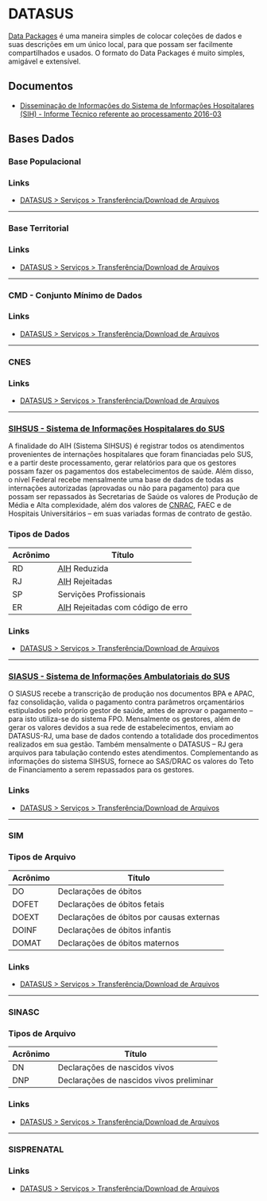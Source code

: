 # DATASUS

[Data Packages](https://frictionlessdata.io/docs/data-package/) é uma maneira simples de colocar coleções de dados e suas descrições em um único local, para que possam ser facilmente compartilhados e usados. O formato do Data Packages é muito simples, amigável e extensível.


## Documentos

- [Disseminação de Informações do Sistema de Informações Hospitalares (SIH) - Informe Técnico referente ao processamento 2016-03](https://github.com/rodrigobicalho/Tera--FInal-project-and-others/blob/master/IT_SIHSUS_1603.pdf)


## Bases Dados

### Base Populacional

### Links

- [DATASUS > Serviços > Transferência/Download de Arquivos](http://www2.datasus.gov.br/DATASUS/index.php?area=0901&item=1&acao=35&pad=31655)

----

### Base Territorial

### Links

- [DATASUS > Serviços > Transferência/Download de Arquivos](http://www2.datasus.gov.br/DATASUS/index.php?area=0901&item=1&acao=33&pad=31655)

----

### CMD - Conjunto Mínimo de Dados

### Links

- [DATASUS > Serviços > Transferência/Download de Arquivos](http://www2.datasus.gov.br/DATASUS/index.php?area=0901&item=1&acao=37)

----

### CNES

### Links

- [DATASUS > Serviços > Transferência/Download de Arquivos](http://www2.datasus.gov.br/DATASUS/index.php?area=0901&item=1&acao=31&pad=31655)

----

### [SIHSUS - Sistema de Informações Hospitalares do SUS](http://datasus.saude.gov.br/sistemas-e-aplicativos/hospitalares/sihsus)

A finalidade do AIH (Sistema SIHSUS) é registrar todos os atendimentos provenientes de internações hospitalares que foram financiadas pelo SUS, e a partir deste processamento, gerar relatórios para que os gestores possam fazer os pagamentos dos estabelecimentos de saúde. Além disso, o nível Federal recebe mensalmente uma base de dados de todas as internações autorizadas (aprovadas ou não para pagamento) para que possam ser repassados às Secretarias de Saúde os valores de Produção de Média e Alta complexidade, além dos valores de [CNRAC](http://datasus.saude.gov.br/sistemas-e-aplicativos/regulacao/cnrac-central-nacional-de-regulacao-de-alta-complexidade), FAEC e de Hospitais Universitários – em suas variadas formas de contrato de gestão.

### Tipos de Dados

| Acrônimo | Título |
|----------|--------|
| RD | <abbr title="Autorização de Internação Hospitalar">AIH</abbr> Reduzida |
| RJ | <abbr title=" Autorização de Internação Hospitalar ">AIH</abbr> Rejeitadas |
| SP | Servições Profissionais |
| ER | <abbr title=" Autorização de Internação Hospitalar ">AIH</abbr> Rejeitadas com código de erro |

### Links

- [DATASUS > Serviços > Transferência/Download de Arquivos](http://www2.datasus.gov.br/DATASUS/index.php?area=0901&item=1&acao=25)

----

### [SIASUS - Sistema de Informações Ambulatoriais do SUS](http://datasus.saude.gov.br/sistemas-e-aplicativos/ambulatoriais/sia)

O SIASUS recebe a transcrição de produção nos documentos BPA e APAC, faz consolidação, valida o pagamento contra parâmetros orçamentários estipulados pelo próprio gestor de saúde, antes de aprovar o pagamento – para isto utiliza-se do sistema FPO.  Mensalmente os gestores, além de gerar os valores devidos a sua rede de estabelecimentos, enviam ao DATASUS-RJ, uma base de dados contendo a totalidade dos procedimentos realizados em sua gestão.  Também mensalmente o DATASUS – RJ gera arquivos para tabulação contendo estes atendimentos. Complementando as informações do sistema SIHSUS, fornece ao SAS/DRAC os valores do Teto de Financiamento a serem repassados para os gestores.


### Links

- [DATASUS > Serviços > Transferência/Download de Arquivos](http://www2.datasus.gov.br/DATASUS/index.php?area=0901&item=1&acao=22&pad=31655)

----

### SIM

### Tipos de Arquivo

| Acrônimo | Título |
|----------|--------|
| DO | Declarações de óbitos |
| DOFET | Declarações de óbitos fetais |
| DOEXT | Declarações de óbitos por causas externas |
| DOINF | Declarações de óbitos infantis |
| DOMAT | Declarações de óbitos maternos |

### Links

- [DATASUS > Serviços > Transferência/Download de Arquivos](http://www2.datasus.gov.br/DATASUS/index.php?area=0901&item=1&acao=26&pad=31655)

----

### SINASC

### Tipos de Arquivo

| Acrônimo | Título |
|----------|-------------------------------------------|
| DN | Declarações de nascidos vivos |
| DNP | Declarações de nascidos vivos preliminar |

### Links

- [DATASUS > Serviços > Transferência/Download de Arquivos](http://www2.datasus.gov.br/DATASUS/index.php?area=0901&item=1&acao=28&pad=31655)

----

### SISPRENATAL

### Links

- [DATASUS > Serviços > Transferência/Download de Arquivos](http://www2.datasus.gov.br/DATASUS/index.php?area=0901&item=1&acao=29&pad=31655)
